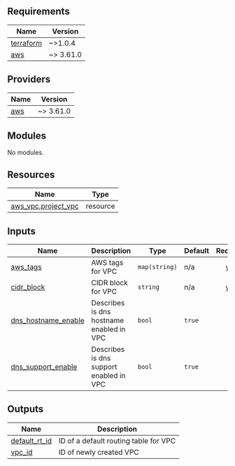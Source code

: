 ## Requirements

| Name | Version |
|------|---------|
| <a name="requirement_terraform"></a> [terraform](#requirement\_terraform) | ~>1.0.4 |
| <a name="requirement_aws"></a> [aws](#requirement\_aws) | ~> 3.61.0 |

## Providers

| Name | Version |
|------|---------|
| <a name="provider_aws"></a> [aws](#provider\_aws) | ~> 3.61.0 |

## Modules

No modules.

## Resources

| Name | Type |
|------|------|
| [aws_vpc.project_vpc](https://registry.terraform.io/providers/hashicorp/aws/latest/docs/resources/vpc) | resource |

## Inputs

| Name | Description | Type | Default | Required |
|------|-------------|------|---------|:--------:|
| <a name="input_aws_tags"></a> [aws\_tags](#input\_aws\_tags) | AWS tags for VPC | `map(string)` | n/a | yes |
| <a name="input_cidr_block"></a> [cidr\_block](#input\_cidr\_block) | CIDR block for VPC | `string` | n/a | yes |
| <a name="input_dns_hostname_enable"></a> [dns\_hostname\_enable](#input\_dns\_hostname\_enable) | Describes is dns hostname enabled in VPC | `bool` | `true` | no |
| <a name="input_dns_support_enable"></a> [dns\_support\_enable](#input\_dns\_support\_enable) | Describes is dns support enabled in VPC | `bool` | `true` | no |

## Outputs

| Name | Description |
|------|-------------|
| <a name="output_default_rt_id"></a> [default\_rt\_id](#output\_default\_rt\_id) | ID of a default routing table for VPC |
| <a name="output_vpc_id"></a> [vpc\_id](#output\_vpc\_id) | ID of newly created VPC |
